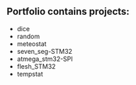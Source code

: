 ## Portfolio contains projects:
- dice
- random
- meteostat
- seven_seg-STM32
- atmega_stm32-SPI
- flesh_STM32
- tempstat

